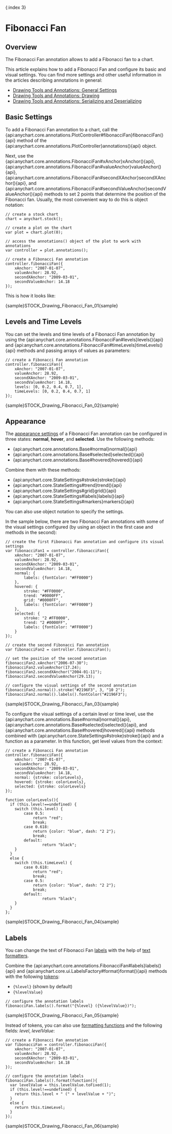 {:index 3}
# Fibonacci Fan

## Overview

The Fibonacci Fan annotation allows to add a Fibonacci fan to a chart.

This article explains how to add a Fibonacci Fan and configure its basic and visual settings. You can find more settings and other useful information in the articles describing annotations in general:

* [Drawing Tools and Annotations: General Settings](General_Settings)
* [Drawing Tools and Annotations: Drawing](Drawing)
* [Drawing Tools and Annotations: Serializing and Deserializing](Serializing_Deserializing)

## Basic Settings

To add a Fibonacci Fan annotation to a chart, call the {api:anychart.core.annotations.PlotController#fibonacciFan}fibonacciFan(){api} method of the {api:anychart.core.annotations.PlotController}annotations(){api} object.

Next, use the {api:anychart.core.annotations.FibonacciFan#xAnchor}xAnchor(){api}, {api:anychart.core.annotations.FibonacciFan#valueAnchor}valueAnchor(){api}, {api:anychart.core.annotations.FibonacciFan#secondXAnchor}secondXAnchor(){api}, and {api:anychart.core.annotations.FibonacciFan#secondValueAnchor}secondValueAnchor(){api} methods to set 2 points that determine the position of the Fibonacci fan. Usually, the most convenient way to do this is object notation:

```
// create a stock chart
chart = anychart.stock();

// create a plot on the chart
var plot = chart.plot(0);

// access the annotations() object of the plot to work with annotations
var controller = plot.annotations();

// create a Fibonacci Fan annotation
controller.fibonacciFan({
    xAnchor: "2007-01-07",
    valueAnchor: 28.92,
    secondXAnchor: "2009-03-01",
    secondValueAnchor: 14.18
});
```

This is how it looks like:

{sample}STOCK\_Drawing\_Fibonacci\_Fan\_01{sample}

## Levels and Time Levels

You can set the levels and time levels of a Fibonacci Fan annotation by using the {api:anychart.core.annotations.FibonacciFan#levels}levels(){api} and {api:anychart.core.annotations.FibonacciFan#timeLevels}timeLevels(){api} methods and passing arrays of values as parameters:

```
// create a Fibonacci Fan annotation
controller.fibonacciFan({
    xAnchor: "2007-01-07",
    valueAnchor: 28.92,
    secondXAnchor: "2009-03-01",
    secondValueAnchor: 14.18,
    levels: [0, 0.2, 0.4, 0.7, 1],
    timeLevels: [0, 0.2, 0.4, 0.7, 1]
});
```

{sample}STOCK\_Drawing\_Fibonacci\_Fan\_02{sample}

## Appearance

The [appearance settings](../../Appearance_Settings) of a Fibonacci Fan annotation can be configured in three states: **normal**, **hover**, and **selected**. Use the following methods:

* {api:anychart.core.annotations.Base#normal}normal(){api} 
* {api:anychart.core.annotations.Base#selected}selected(){api} 
* {api:anychart.core.annotations.Base#hovered}hovered(){api}

Combine them with these methods:

* {api:anychart.core.StateSettings#stroke}stroke(){api}
* {api:anychart.core.StateSettings#trend}trend(){api}
* {api:anychart.core.StateSettings#grid}grid(){api}
* {api:anychart.core.StateSettings#labels}labels(){api}
* {api:anychart.core.StateSettings#markers}markers(){api}

You can also use object notation to specify the settings.

In the sample below, there are two Fibonacci Fan annotations with some of the visual settings configured (by using an object in the first case and methods in the second):

```
// create the first Fibonacci Fan annotation and configure its visual settings
var fibonacciFan1 = controller.fibonacciFan({
    xAnchor: "2007-01-07",
    valueAnchor: 28.92,
    secondXAnchor: "2009-03-01",
    secondValueAnchor: 14.18,
    normal: {
        labels: {fontColor: "#FF0000"}
    },
    hovered: {
        stroke: "#FF0000",
        trend: "#0000FF",
        grid: "#0000FF",
        labels: {fontColor: "#FF0000"}
    },
    selected: {
        stroke: "2 #FF0000",
        trend: "2 #0000FF",
        labels: {fontColor: "#FF0000"} 
    }       
});

// create the second Fibonacci Fan annotation
var fibonacciFan2 = controller.fibonacciFan();

// set the position of the second annotation
fibonacciFan2.xAnchor("2006-07-30");
fibonacciFan2.valueAnchor(17.24);
fibonacciFan2.secondXAnchor("2004-01-11");
fibonacciFan2.secondValueAnchor(29.13);
 
// configure the visual settings of the second annotation
fibonacciFan2.normal().stroke("#2196F3", 3, "10 2");
fibonacciFan2.normal().labels().fontColor("#2196F3");
```

{sample}STOCK\_Drawing\_Fibonacci\_Fan\_03{sample}

To configure the visual settings of a certain level or time level, use the {api:anychart.core.annotations.Base#normal}normal(){api}, {api:anychart.core.annotations.Base#selected}selected(){api}, and {api:anychart.core.annotations.Base#hovered}hovered(){api} methods combined with {api:anychart.core.StateSettings#stroke}stroke(){api} and a function as a parameter. In this function, get level values from the context:

```
// create a Fibonacci Fan annotation
controller.fibonacciFan({
    xAnchor: "2007-01-07",
    valueAnchor: 28.92,
    secondXAnchor: "2009-03-01",
    secondValueAnchor: 14.18,
    normal: {stroke: colorLevels},
    hovered: {stroke: colorLevels},
    selected: {stroke: colorLevels}
});

function colorLevels(){
  if (this.level!==undefined) {
    switch (this.level) {
        case 0.5:
            return "red";
            break;
        case 0.618:
            return {color: "blue", dash: "2 2"};
            break;
        default:
                return "black";
    }
  }
  else {
    switch (this.timeLevel) {
        case 0.618:
            return "red";
            break;
        case 0.5:
            return {color: "blue", dash: "2 2"};
            break;
        default:
                return "black";
    }
  }
};
```

{sample}STOCK\_Drawing\_Fibonacci\_Fan\_04{sample}

## Labels

You can change the text of Fibonacci Fan [labels](../../Common_Settings/Labels) with the help of [text formatters](../../Common_Settings/Text_Formatters).

Combine the {api:anychart.core.annotations.FibonacciFan#labels}labels(){api} and {api:anychart.core.ui.LabelsFactory#format}format(){api} methods with the following [tokens](../../Common_Settings/Text_Formatters#string_tokens):

* `{%level}` (shown by default)
* `{%levelValue}`

```
// configure the annotation labels
fibonacciFan.labels().format("{%level} ({%levelValue})");
```

{sample}STOCK\_Drawing\_Fibonacci\_Fan\_05{sample}

Instead of tokens, you can also use [formatting functions](../../Common_Settings/Text_Formatters#formatting_functions) and the following fields: *level*, *levelValue*:

```
// create a Fibonacci Fan annotation
var fibonacciFan = controller.fibonacciFan({
    xAnchor: "2007-01-07",
    valueAnchor: 28.92,
    secondXAnchor: "2009-03-01",
    secondValueAnchor: 14.18
});

// configure the annotation labels
fibonacciFan.labels().format(function(){
  var levelValue = this.levelValue.toFixed(1);
  if (this.level!==undefined) {
    return this.level + " (" + levelValue + ")";
  }
  else {
    return this.timeLevel;
  }
});
```

{sample}STOCK\_Drawing\_Fibonacci\_Fan\_06{sample}